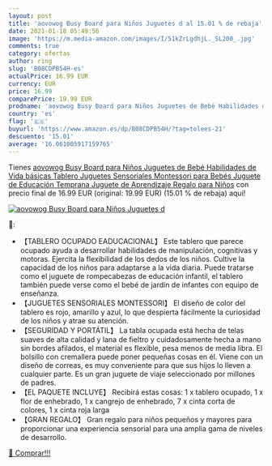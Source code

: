 ```yaml
---
layout: post
title: 'aovowog Busy Board para Niños Juguetes d al 15.01 % de rebaja'
date: 2021-01-18 05:49:56
image: 'https://m.media-amazon.com/images/I/51kZrLgdhjL._SL200_.jpg'
comments: true
category: ofertas
author: ring
slug: 'B08CDPB54H-es'
actualPrice: 16.99 EUR
currency: EUR
price: 16.99
comparePrice: 19.99 EUR
prodname: 'aovowog Busy Board para Niños Juguetes de Bebé Habilidades de Vida básicas Tablero Juguetes Sensoriales Montessori para Bebés Juguete de Educación Temprana Juguete de Aprendizaje Regalo para Niños'
country: 'es'
flag: '🇪🇸'
buyurl: 'https://www.amazon.es/dp/B08CDPB54H/?tag=tolees-21'
descuento: '15.01'
average: '16.061005917159765'
---
```


Tienes [aovowog Busy Board para Niños Juguetes de Bebé Habilidades de Vida básicas Tablero Juguetes Sensoriales Montessori para Bebés Juguete de Educación Temprana Juguete de Aprendizaje Regalo para Niños](https://www.amazon.es/dp/B08CDPB54H/?tag=tolees-21) con precio final de  16.99 EUR (original: 19.99 EUR) (15.01 %  de rebaja) aqui!

[![aovowog Busy Board para Niños Juguetes d](https://m.media-amazon.com/images/I/51kZrLgdhjL._SL200_.jpg)](https://www.amazon.es/dp/B08CDPB54H/?tag=tolees-21)

🔎:

- 【TABLERO OCUPADO EADUCACIONAL】 Este tablero que parece ocupado ayuda a desarrollar habilidades de manipulación, cognitivas y motoras. Ejercita la flexibilidad de los dedos de los niños. Cultive la capacidad de los niños para adaptarse a la vida diaria. Puede tratarse como el juguete de rompecabezas de educación infantil, el tablero también puede verse como el bebé de jardín de infantes con equipo de enseñanza.
- 【JUGUETES SENSORIALES MONTESSORI】 El diseño de color del tablero es rojo, amarillo y azul, lo que despierta fácilmente la curiosidad de los niños y atrae su atención.
- 【SEGURIDAD Y PORTÁTIL】 La tabla ocupada está hecha de telas suaves de alta calidad y lana de fieltro y cuidadosamente hecha a mano sin bordes afilados, el material es flexible, pesa menos de media libra. El bolsillo con cremallera puede poner pequeñas cosas en él. Viene con un diseño de correas, es muy conveniente para que sus hijos lo lleven a cualquier parte. Es un gran juguete de viaje seleccionado por millones de padres.
- 【EL PAQUETE INCLUYE】 Recibirá estas cosas: 1 x tablero ocupado, 1 x flor de enhebrado, 1 x cangrejo de enhebrado, 7 x cinta corta de colores, 1 x cinta roja larga
- 【GRAN REGALO】 Gran regalo para niños pequeños y mayores para proporcionar una experiencia sensorial para una amplia gama de niveles de desarrollo.

[🛒 Comprar!!!](https://www.amazon.es/dp/B08CDPB54H/?tag=tolees-21)
